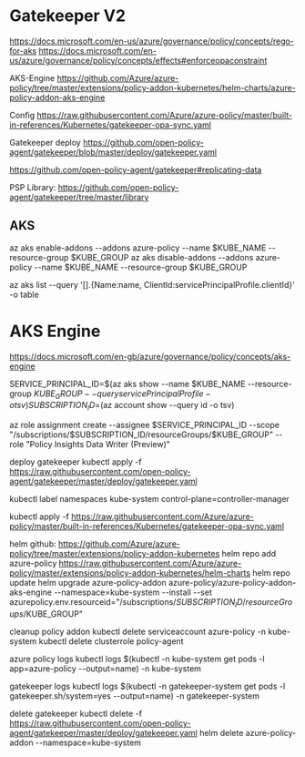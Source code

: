 # Gatekeeper V2
https://docs.microsoft.com/en-us/azure/governance/policy/concepts/rego-for-aks
https://docs.microsoft.com/en-us/azure/governance/policy/concepts/effects#enforceopaconstraint

AKS-Engine
https://github.com/Azure/azure-policy/tree/master/extensions/policy-addon-kubernetes/helm-charts/azure-policy-addon-aks-engine

Config
https://raw.githubusercontent.com/Azure/azure-policy/master/built-in-references/Kubernetes/gatekeeper-opa-sync.yaml

Gatekeeper deploy
https://github.com/open-policy-agent/gatekeeper/blob/master/deploy/gatekeeper.yaml

https://github.com/open-policy-agent/gatekeeper#replicating-data

PSP Library:
https://github.com/open-policy-agent/gatekeeper/tree/master/library

## AKS

az aks enable-addons --addons azure-policy --name $KUBE_NAME --resource-group $KUBE_GROUP
az aks disable-addons --addons azure-policy --name $KUBE_NAME --resource-group $KUBE_GROUP

az aks list --query '[].{Name:name, ClientId:servicePrincipalProfile.clientId}' -o table


# AKS Engine
https://docs.microsoft.com/en-gb/azure/governance/policy/concepts/aks-engine

SERVICE_PRINCIPAL_ID=$(az aks show --name $KUBE_NAME --resource-group $KUBE_GROUP --query servicePrincipalProfile -o tsv)
SUBSCRIPTION_ID=$(az account show --query id -o tsv)

az role assignment create --assignee $SERVICE_PRINCIPAL_ID --scope "/subscriptions/$SUBSCRIPTION_ID/resourceGroups/$KUBE_GROUP" --role "Policy Insights Data Writer (Preview)"


deploy gatekeeper
kubectl apply -f https://raw.githubusercontent.com/open-policy-agent/gatekeeper/master/deploy/gatekeeper.yaml

kubectl label namespaces kube-system control-plane=controller-manager

kubectl apply -f https://raw.githubusercontent.com/Azure/azure-policy/master/built-in-references/Kubernetes/gatekeeper-opa-sync.yaml

helm github:
https://github.com/Azure/azure-policy/tree/master/extensions/policy-addon-kubernetes
helm repo add azure-policy https://raw.githubusercontent.com/Azure/azure-policy/master/extensions/policy-addon-kubernetes/helm-charts
helm repo update
helm upgrade azure-policy-addon azure-policy/azure-policy-addon-aks-engine --namespace=kube-system  --install --set azurepolicy.env.resourceid="/subscriptions/$SUBSCRIPTION_ID/resourceGroups/$KUBE_GROUP"


cleanup policy addon
kubectl delete serviceaccount azure-policy -n kube-system 
kubectl delete clusterrole policy-agent


azure policy logs
kubectl logs $(kubectl -n kube-system get pods -l app=azure-policy --output=name) -n kube-system

gatekeeper logs
kubectl logs $(kubectl -n gatekeeper-system get pods -l gatekeeper.sh/system=yes --output=name) -n gatekeeper-system


delete gatekeeper
kubectl delete -f https://raw.githubusercontent.com/open-policy-agent/gatekeeper/master/deploy/gatekeeper.yaml
helm delete azure-policy-addon --namespace=kube-system
